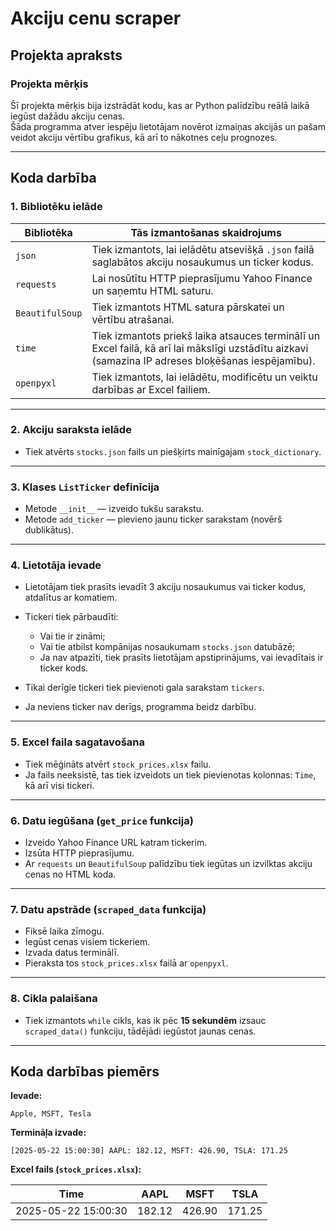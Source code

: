 # Akciju cenu scraper

## Projekta apraksts

### Projekta mērķis

Šī projekta mērķis bija izstrādāt kodu, kas ar Python palīdzību reālā laikā iegūst dažādu akciju cenas.  
Šāda programma atver iespēju lietotājam novērot izmaiņas akcijās un pašam veidot akciju vērtību grafikus, kā arī to nākotnes ceļu prognozes.

---

## Koda darbība

### 1. Bibliotēku ielāde

| Bibliotēka     | Tās izmantošanas skaidrojums |
|----------------|------------------------------|
| `json`         | Tiek izmantots, lai ielādētu atsevišķā `.json` failā saglabātos akciju nosaukumus un ticker kodus. |
| `requests`     | Lai nosūtītu HTTP pieprasījumu Yahoo Finance un saņemtu HTML saturu. |
| `BeautifulSoup`| Tiek izmantots HTML satura pārskatei un vērtību atrašanai. |
| `time`         | Tiek izmantots priekš laika atsauces terminālī un Excel failā, kā arī lai mākslīgi uzstādītu aizkavi (samazina IP adreses bloķēšanas iespējamību). |
| `openpyxl`     | Tiek izmantots, lai ielādētu, modificētu un veiktu darbības ar Excel failiem. |

---

### 2. Akciju saraksta ielāde

- Tiek atvērts `stocks.json` fails un piešķirts mainīgajam `stock_dictionary`.

---

### 3. Klases `ListTicker` definīcija

- Metode `__init__` — izveido tukšu sarakstu.
- Metode `add_ticker` — pievieno jaunu ticker sarakstam (novērš dublikātus).

---

### 4. Lietotāja ievade

- Lietotājam tiek prasīts ievadīt 3 akciju nosaukumus vai ticker kodus, atdalītus ar komatiem.
- Tickeri tiek pārbaudīti:
  - Vai tie ir zināmi;
  - Vai tie atbilst kompānijas nosaukumam `stocks.json` datubāzē;
  - Ja nav atpazīti, tiek prasīts lietotājam apstiprinājums, vai ievadītais ir ticker kods.

- Tikai derīgie tickeri tiek pievienoti gala sarakstam `tickers`.
- Ja neviens ticker nav derīgs, programma beidz darbību.

---

### 5. Excel faila sagatavošana

- Tiek mēģināts atvērt `stock_prices.xlsx` failu.
- Ja fails neeksistē, tas tiek izveidots un tiek pievienotas kolonnas: `Time`, kā arī visi tickeri.

---

### 6. Datu iegūšana (`get_price` funkcija)

- Izveido Yahoo Finance URL katram tickerim.
- Izsūta HTTP pieprasījumu.
- Ar `requests` un `BeautifulSoup` palīdzību tiek iegūtas un izvilktas akciju cenas no HTML koda.

---

### 7. Datu apstrāde (`scraped_data` funkcija)

- Fiksē laika zīmogu.
- Iegūst cenas visiem tickeriem.
- Izvada datus terminālī.
- Pieraksta tos `stock_prices.xlsx` failā ar `openpyxl`.

---

### 8. Cikla palaišana

- Tiek izmantots `while` cikls, kas ik pēc **15 sekundēm** izsauc `scraped_data()` funkciju, tādējādi iegūstot jaunas cenas.

---

## Koda darbības piemērs

**Ievade:**

```
Apple, MSFT, Tesla
```

**Termināļa izvade:**

```
[2025-05-22 15:00:30] AAPL: 182.12, MSFT: 426.90, TSLA: 171.25
```

**Excel fails (`stock_prices.xlsx`):**

| Time                | AAPL  | MSFT  | TSLA  |
|---------------------|-------|--------|--------|
| 2025-05-22 15:00:30 | 182.12| 426.90 | 171.25 |
